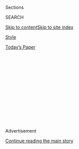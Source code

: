 <div id="app">

<div>

<div>

<div>

<div class="NYTAppHideMasthead css-1q2w90k e1suatyy0">

<div class="section css-ui9rw0 e1suatyy2">

<div class="css-eph4ug er09x8g0">

<div class="css-6n7j50">

</div>

<span class="css-1dv1kvn">Sections</span>

<div class="css-10488qs">

<span class="css-1dv1kvn">SEARCH</span>

</div>

[Skip to content](#site-content)[Skip to site
index](#site-index)

</div>

<div id="masthead-section-label" class="css-1wr3we4 eaxe0e00">

[Style](https://www.nytimes3xbfgragh.onion/section/style)

</div>

<div class="css-10698na e1huz5gh0">

</div>

</div>

<div id="masthead-bar-one" class="section hasLinks css-15hmgas e1csuq9d3">

<div class="css-uqyvli e1csuq9d0">

</div>

<div class="css-1uqjmks e1csuq9d1">

</div>

<div class="css-9e9ivx">

[](https://myaccount.nytimes3xbfgragh.onion/auth/login?response_type=cookie&client_id=vi)

</div>

<div class="css-1bvtpon e1csuq9d2">

[Today’s
Paper](https://www.nytimes3xbfgragh.onion/section/todayspaper)

</div>

</div>

</div>

</div>

<div data-aria-hidden="false">

<div id="site-content" data-role="main">

<div>

<div class="css-1aor85t" style="opacity:0.000000001;z-index:-1;visibility:hidden">

<div class="css-1hqnpie">

<div class="css-epjblv">

<span class="css-17xtcya">[Style](/section/style)</span><span class="css-x15j1o">|</span><span class="css-fwqvlz">Tiny
Love Stories: ‘Monogamous Birds of
N.Y.C.’</span>

</div>

<div class="css-k008qs">

<div class="css-1iwv8en">

<span class="css-18z7m18"></span>

<div>

</div>

</div>

<span class="css-1n6z4y">https://nyti.ms/3fPvnJr</span>

<div class="css-1705lsu">

<div class="css-4xjgmj">

<div class="css-4skfbu" data-role="toolbar" data-aria-label="Social Media Share buttons, Save button, and Comments Panel with current comment count" data-testid="share-tools">

  - 
  - 
  - 
  - 
    
    <div class="css-6n7j50">
    
    </div>

  - 

</div>

</div>

</div>

</div>

</div>

</div>

<div id="NYT_TOP_BANNER_REGION" class="css-13pd83m">

</div>

<div id="top-wrapper" class="css-1sy8kpn">

<div id="top-slug" class="css-l9onyx">

Advertisement

</div>

[Continue reading the main
story](#after-top)

<div class="ad top-wrapper" style="text-align:center;height:100%;display:block;min-height:250px">

<div id="top" class="place-ad" data-position="top" data-size-key="top">

</div>

</div>

<div id="after-top">

</div>

</div>

<div>

<div id="sponsor-wrapper" class="css-1hyfx7x">

<div id="sponsor-slug" class="css-19vbshk">

Supported by

</div>

[Continue reading the main
story](#after-sponsor)

<div id="sponsor" class="ad sponsor-wrapper" style="text-align:center;height:100%;display:block">

</div>

<div id="after-sponsor">

</div>

</div>

<div class="css-186x18t">

Modern Love

</div>

<div class="css-1vkm6nb ehdk2mb0">

# Tiny Love Stories: ‘Monogamous Birds of N.Y.C.’

</div>

Modern Love in miniature, featuring reader-submitted stories of no more
than 100
words.

<div class="css-79elbk" data-testid="photoviewer-wrapper">

<div class="css-z3e15g" data-testid="photoviewer-wrapper-hidden">

</div>

<div class="css-1a48zt4 ehw59r15" data-testid="photoviewer-children">

![<span class="css-cnj6d5 e1z0qqy90" itemprop="copyrightHolder"><span class="css-1ly73wi e1tej78p0">Credit...</span><span><span>Brian
Rea</span></span></span>](https://static01.graylady3jvrrxbe.onion/images/2020/07/06/fashion/06TINYLOVE-banner/06TINYLOVE-banner-articleLarge.jpg?quality=75&auto=webp&disable=upscale)

</div>

</div>

<div class="css-bn0qp euiyums0">

July 21,
2020

<div class="css-4xjgmj">

<div class="css-d8bdto" data-role="toolbar" data-aria-label="Social Media Share buttons, Save button, and Comments Panel with current comment count" data-testid="share-tools">

  - 
  - 
  - 
  - 
    
    <div class="css-6n7j50">
    
    </div>

  - 

</div>

</div>

</div>

</div>

<div class="section meteredContent css-1r7ky0e" name="articleBody" itemprop="articleBody">

<div class="css-1fanzo5 StoryBodyCompanionColumn">

<div class="css-53u6y8">

## Waiting Out the Storm

Pigeons arrived on our fire escape, grooming one another. A couple.
Affectionate. But they weren’t pigeons. There was something un-pigeonly
about them. My wife called them “generic birds.” Search: “generic,
monogamous birds of N.Y.C.” We discovered: “Morning doves\!” No,
actually: “Mourning doves,” named after their gray feathers and
melancholy song. I play a recording of their plaintive call. One cocks
its head in recognition. (My wife thinks he was looking at a tree.) We
sit inside. They sit outside. Bonded pairs waiting out this storm,
listening to ambulance sirens mix with the sound of mourning. — *Scott
Illingworth*

</div>

</div>

<div class="css-79elbk" data-testid="photoviewer-wrapper">

<div class="css-z3e15g" data-testid="photoviewer-wrapper-hidden">

</div>

<div class="css-1a48zt4 ehw59r15" data-testid="photoviewer-children">

![<span class="css-16f3y1r e13ogyst0" data-aria-hidden="true">The fire
escape outside our
window.</span>](https://static01.graylady3jvrrxbe.onion/images/2020/07/21/fashion/21TINYLOVESTORIES-SCOTT/21TINYLOVESTORIES-SCOTT-articleLarge.jpg?quality=75&auto=webp&disable=upscale)

</div>

</div>

<div class="css-1fanzo5 StoryBodyCompanionColumn">

<div class="css-53u6y8">

-----

</div>

</div>

<div class="css-1fanzo5 StoryBodyCompanionColumn">

<div class="css-53u6y8">

## A Nose Like Mine

I was 23, the age when she’d made the decision to carry me, then pass me
on. He picked me up from the Atlanta airport in a limo with a bottle of
champagne. I loved him immediately and as recklessly as he’d probably
once loved her. “I always wanted you,” he said, his musician’s voice so
different from that of Eugene, the Irish Catholic father who raised me.
I studied my birth-father’s long hair, broad shoulders, calloused
fingers and nose that dipped like mine. He isn’t perfect, I learned. But
he’s the only man who’s written me a song. — *Erin Carpenter*

</div>

</div>

<div class="css-79elbk" data-testid="photoviewer-wrapper">

<div class="css-z3e15g" data-testid="photoviewer-wrapper-hidden">

</div>

<div class="css-1a48zt4 ehw59r15" data-testid="photoviewer-children">

<div class="css-1xdhyk6 erfvjey0">

<span class="css-1ly73wi e1tej78p0">Image</span>

<div class="css-zjzyr8">

<div data-testid="lazyimage-container" style="height:290px">

</div>

</div>

</div>

<span class="css-16f3y1r e13ogyst0" data-aria-hidden="true">My birth
father with my daughter a decade after we first met.</span>

</div>

</div>

<div class="css-1fanzo5 StoryBodyCompanionColumn">

<div class="css-53u6y8">

-----

## ‘The Nicest Separated Couple I Know’

My grandparents are the nicest separated couple I know. After 28 years
living under different roofs, they decided to shelter together during
lockdown — much to the surprise of my family. From our video calls, I
catch glimpses of their laughter and gentle teasing. I smile watching
them on the same screen as they tell me about their daily walks and
budding herbs in their Montreal garden. Their happy cohabitation is a
silver lining, but it makes me wonder: Why didn’t they stay together all
this time? — *Kat Chan*

</div>

</div>

<div class="css-79elbk" data-testid="photoviewer-wrapper">

<div class="css-z3e15g" data-testid="photoviewer-wrapper-hidden">

</div>

<div class="css-1a48zt4 ehw59r15" data-testid="photoviewer-children">

<div class="css-1xdhyk6 erfvjey0">

<span class="css-1ly73wi e1tej78p0">Image</span>

<div class="css-zjzyr8">

<div data-testid="lazyimage-container" style="height:290px">

</div>

</div>

</div>

<span class="css-16f3y1r e13ogyst0" data-aria-hidden="true">My
grandparents’ garden.</span>

</div>

</div>

<div class="css-1fanzo5 StoryBodyCompanionColumn">

<div class="css-53u6y8">

-----

</div>

</div>

<div class="css-1fanzo5 StoryBodyCompanionColumn">

<div class="css-53u6y8">

## New Cat, Old Cat

Meet my new cat, Chips. He is like a suitcase carnival: He plops down
his tent and turns a field into a festival. Before we left the shelter,
everyone came to say goodbye. A week after his homecoming, Chips stopped
eating. I brought him to the hospital and found out he has leukemia —
which is to say, he is still on his way to somewhere else. The bright
striped tent is always packed up a little too fast. Meet my old cat,
Chips. He was only here for a bit. When he left, everyone came to say
goodbye. — *Mo
David*

</div>

</div>

<div class="css-79elbk" data-testid="photoviewer-wrapper">

<div class="css-z3e15g" data-testid="photoviewer-wrapper-hidden">

</div>

<div class="css-1a48zt4 ehw59r15" data-testid="photoviewer-children">

<div class="css-1xdhyk6 erfvjey0">

<span class="css-1ly73wi e1tej78p0">Image</span>

<div class="css-zjzyr8">

<div data-testid="lazyimage-container" style="height:472.37777777777774px">

</div>

</div>

</div>

<span class="css-16f3y1r e13ogyst0" data-aria-hidden="true">Chips</span>

</div>

</div>

<div>

</div>

<div class="css-1fanzo5 StoryBodyCompanionColumn">

<div class="css-53u6y8">

See more Tiny Love Stories at
[NYTimes.com/modernlove](https://www.nytimes3xbfgragh.onion/column/modern-love).
Submit yours at
[NYTimes.com/tinylovestories](http://nytimes3xbfgragh.onion/tinylovestories).

Want more from Modern Love? Watch the [TV
series](https://www.nytimes3xbfgragh.onion/2019/09/12/style/modern-love-tv-show-trailer.html);
sign up for the
[newsletter](https://www.nytimes3xbfgragh.onion/newsletters/love-letter);
or listen to the
[podcast](https://www.nytimes3xbfgragh.onion/column/modern-love-podcast)
on
[iTunes](https://itunes.apple.com/us/podcast/modern-love/id1065559535?mt=2&version=meter+at+0&module=meter-Links&pgtype=article&contentId=&mediaId=&referrer=&priority=true&action=click&contentCollection=meter-links-click),
[Spotify](https://open.spotify.com/show/03Er7mSPq9IEewOgbPD3vO) or
[Google
Play](https://play.google.com/music/listen?u=0#/ps/Iktqjbkz7bychbnofblw32dik64).
We also have swag at [the NYT
Store](https://store.nytimes3xbfgragh.onion/collections/modern-love) and
a book, “[Modern Love: True Stories of Love, Loss, and
Redemption](https://www.penguinrandomhouse.com/books/623036/modern-love-revised-and-updated-by-edited-by-daniel-jones-with-contributions-by-andrew-rannells-ayelet-waldman-amy-krouse-rosenthal-veronica-chambers-and-more/).”

</div>

</div>

</div>

<div>

</div>

<div>

</div>

<div>

</div>

<div>

<div id="bottom-wrapper" class="css-1ede5it">

<div id="bottom-slug" class="css-l9onyx">

Advertisement

</div>

[Continue reading the main
story](#after-bottom)

<div id="bottom" class="ad bottom-wrapper" style="text-align:center;height:100%;display:block;min-height:90px">

</div>

<div id="after-bottom">

</div>

</div>

</div>

</div>

</div>

## Site Index

<div>

</div>

## Site Information Navigation

  - [© <span>2020</span> <span>The New York Times
    Company</span>](https://help.nytimes3xbfgragh.onion/hc/en-us/articles/115014792127-Copyright-notice)

<!-- end list -->

  - [NYTCo](https://www.nytco.com/)
  - [Contact
    Us](https://help.nytimes3xbfgragh.onion/hc/en-us/articles/115015385887-Contact-Us)
  - [Work with us](https://www.nytco.com/careers/)
  - [Advertise](https://nytmediakit.com/)
  - [T Brand Studio](http://www.tbrandstudio.com/)
  - [Your Ad
    Choices](https://www.nytimes3xbfgragh.onion/privacy/cookie-policy#how-do-i-manage-trackers)
  - [Privacy](https://www.nytimes3xbfgragh.onion/privacy)
  - [Terms of
    Service](https://help.nytimes3xbfgragh.onion/hc/en-us/articles/115014893428-Terms-of-service)
  - [Terms of
    Sale](https://help.nytimes3xbfgragh.onion/hc/en-us/articles/115014893968-Terms-of-sale)
  - [Site
    Map](https://spiderbites.nytimes3xbfgragh.onion)
  - [Help](https://help.nytimes3xbfgragh.onion/hc/en-us)
  - [Subscriptions](https://www.nytimes3xbfgragh.onion/subscription?campaignId=37WXW)

</div>

</div>

</div>

</div>
